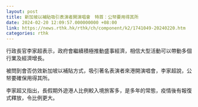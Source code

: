 ```yaml
---
layout: post
title: 新加坡以補貼吸引表演者開演唱會　特首：公帑要用得其所
date: 2024-02-20 12:09:57.000000000 +08:00
link: https://news.rthk.hk/rthk/ch/component/k2/1741049-20240220.htm
categories: rthk
---
```


行政長官李家超表示，政府會繼續積極推動盛事經濟，相信大型活動可以帶動多個行業及經濟增長。

被問到會否仿效新加坡以補貼方式，吸引著名表演者來港開演唱會，李家超說，公帑要確保用得其所。

李家超又指出，長假期外遊港人比例較入境旅客多，是多年的常態，疫情後有報復式釋放，令比例更大。
